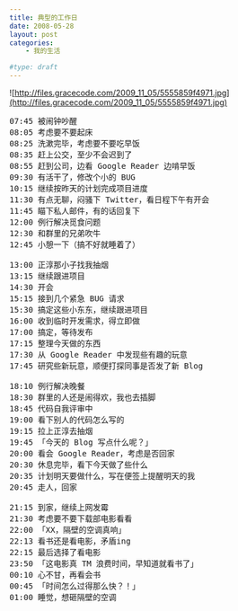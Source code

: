 ```yaml
---
title: 典型的工作日
date: 2008-05-28
layout: post
categories:
    - 我的生活

#type: draft
---
```


![http://files.gracecode.com/2009_11_05/5555859f4971.jpg](http://files.gracecode.com/2009_11_05/5555859f4971.jpg)

<pre>07:45 被闹钟吵醒
08:05 考虑要不要起床
08:25 洗漱完毕，考虑要不要吃早饭
08:35 赶上公交，至少不会迟到了
08:55 赶到公司，边看 Google Reader 边啃早饭
09:30 有活干了，修改个小的 BUG
10:15 继续按昨天的计划完成项目进度
11:30 有点无聊，闷骚下 Twitter，看日程下午有开会
11:45 瞄下私人邮件，有的话回复下
12:00 例行解决觅食问题
12:30 和群里的兄弟吹牛
12:45 小憩一下（搞不好就睡着了）

13:00 正淳那小子找我抽烟
13:15 继续跟进项目
14:30 开会
15:15 接到几个紧急 BUG 请求
15:30 搞定这些小东东，继续跟进项目
16:00 收到临时开发需求，得立即做
17:00 搞定，等待发布
17:15 整理今天做的东西
17:30 从 Google Reader 中发现些有趣的玩意
17:45 研究些新玩意，顺便打探同事是否发了新 Blog

18:10 例行解决晚餐
18:30 群里的人还是闹得欢，我也去插脚
18:45 代码自我评审中
19:00 看下别人的代码怎么写的
19:15 拉上正淳去抽烟
19:45 「今天的 Blog 写点什么呢？」
20:00 看会 Google Reader，考虑是否回家
20:30 休息完毕，看下今天做了些什么
20:35 计划明天要做什么，写在便签上提醒明天的我
20:45 走人，回家

21:15 到家，继续上网发霉
21:30 考虑要不要下载部电影看看
22:00 「XX，隔壁的空调真响」
22:13 看书还是看电影，矛盾ing
22:15 最后选择了看电影
23:50 「这电影真 TM 浪费时间，早知道就看书了」
00:10 心不甘，再看会书
00:45 「时间怎么过得那么快？！」
01:00 睡觉，想砸隔壁的空调</pre>
